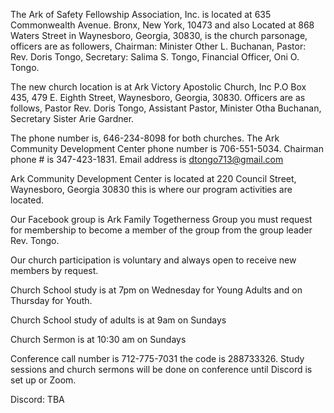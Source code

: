 The Ark of Safety Fellowship Association, Inc. is located at 635 Commonwealth Avenue. Bronx, New York, 10473 and also Located at 868 Waters Street in Waynesboro, Georgia, 30830, is the church parsonage, officers are as followers, Chairman: Minister Other L. Buchanan, Pastor: Rev. Doris Tongo, Secretary: Salima S. Tongo, Financial Officer, Oni O. Tongo.

The new church location is at Ark Victory Apostolic Church, Inc P.O Box 435, 479 E. Eighth Street, Waynesboro, Georgia, 30830. Officers are as follows, Pastor Rev. Doris Tongo, Assistant Pastor, Minister Otha Buchanan, Secretary Sister Arie Gardner.

The phone number is, 646-234-8098 for both churches. The Ark Community Development Center phone number is 706-551-5034. Chairman phone # is 347-423-1831.
Email address is dtongo713@gmail.com

Ark Community Development Center is located at 220 Council Street, Waynesboro, Georgia 30830 this is where our program activities are located.

Our Facebook group is Ark Family Togetherness Group you must request for membership to become a member of the group from the group leader Rev. Tongo.

Our church participation is voluntary and always open to receive new members by request.

Church School study is at 7pm on Wednesday for Young Adults and on Thursday for Youth.

Church School study of adults is at 9am on Sundays

Church Sermon is at 10:30 am on Sundays

Conference call number is 712-775-7031 the code is 288733326. Study sessions and church sermons will be done on conference until Discord is set up or Zoom.

Discord: TBA
